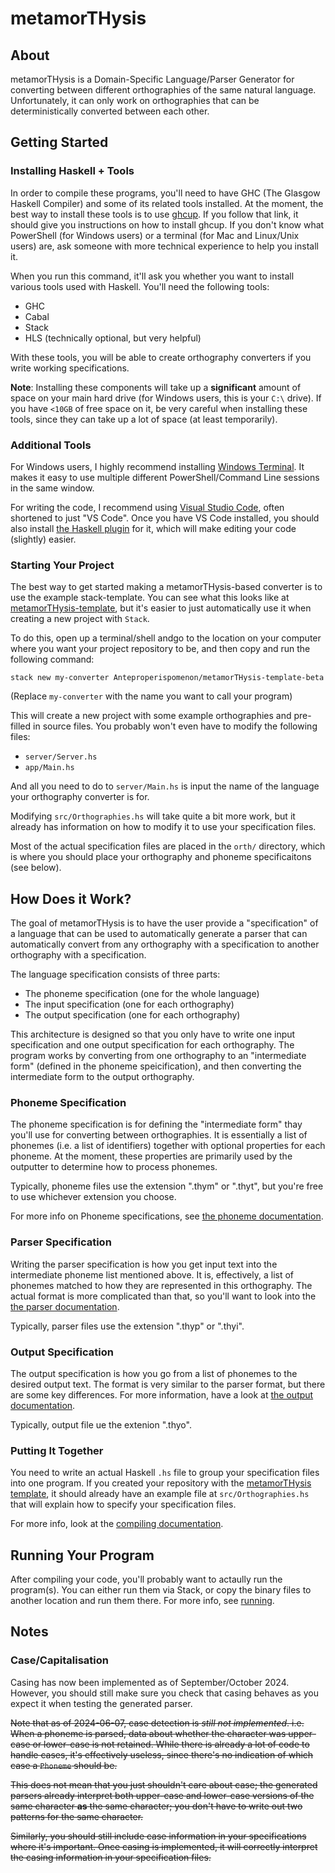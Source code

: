 # metamorTHysis

## About

metamorTHysis is a Domain-Specific Language/Parser Generator for converting 
between different orthographies of the same natural language. Unfortunately,
it can only work on orthographies that can be deterministically converted 
between each other. 

## Getting Started

### Installing Haskell + Tools

In order to compile these programs, you'll need to have GHC (The Glasgow
Haskell Compiler) and some of its related tools installed. At the moment,
the best way to install these tools is to use [ghcup](https://www.haskell.org/ghcup/).
If you follow that link, it should give you instructions on how to install
ghcup. If you don't know what PowerShell (for Windows users) or a terminal
(for Mac and Linux/Unix users) are, ask someone with more technical experience
to help you install it. 

When you run this command, it'll ask you whether you want to install various
tools used with Haskell. You'll need the following tools:

  - GHC
  - Cabal
  - Stack
  - HLS (technically optional, but very helpful)

With these tools, you will be able to create orthography converters if
you write working specifications.

**Note**: Installing these components will take up a **significant** amount
of space on your main hard drive (for Windows users, this is your `C:\` drive).
If you have `<10GB` of free space on it, be very careful when installing these
tools, since they can take up a lot of space (at least temporarily).

### Additional Tools

For Windows users, I highly recommend installing [Windows Terminal](https://apps.microsoft.com/detail/9n0dx20hk701).
It makes it easy to use multiple different PowerShell/Command Line sessions
in the same window.

For writing the code, I recommend using [Visual Studio Code](https://code.visualstudio.com/),
often shortened to just "VS Code". Once you have VS Code installed, you should
also install [the Haskell plugin](https://marketplace.visualstudio.com/items?itemName=haskell.haskell)
for it, which will make editing your code (slightly) easier. 

### Starting Your Project

The best way to get started making a metamorTHysis-based converter is
to use the example stack-template. You can see what this looks like
at [metamorTHysis-template](https://github.com/Anteproperispomenon/metamorTHysis-template),
but it's easier to just automatically use it when creating a new project 
with `Stack`.

To do this, open up a terminal/shell andgo to the location on your computer 
where you want your project repository to be, and then copy and run the 
following command:

```
stack new my-converter Anteproperispomenon/metamorTHysis-template-beta
```

(Replace `my-converter` with the name you want to call your program)

This will create a new project with some example orthographies and
pre-filled in source files. You probably won't even have to modify
the following files:

  - `server/Server.hs`
  - `app/Main.hs`

And all you need to do to `server/Main.hs` is input the name of the
language your orthography converter is for.

Modifying `src/Orthographies.hs` will take quite a bit more work, but
it already has information on how to modify it to use your specification
files.

Most of the actual specification files are placed in the `orth/` directory,
which is where you should place your orthography and phoneme specificaitons
(see below).

## How Does it Work?

The goal of metamorTHysis is to have the user provide a "specification"
of a language that can be used to automatically generate a parser that
can automatically convert from any orthography with a specification to
another orthography with a specification.

The language specification consists of three parts:
  
  * The phoneme specification (one for the whole language)
  * The input specification (one for each orthography)
  * The output specification (one for each orthography)

This architecture is designed so that you only have to write one
input specification and one output specification for each orthography.
The program works by converting from one orthography to an
"intermediate form" (defined in the phoneme speicification), and
then converting the intermediate form to the output orthography.

### Phoneme Specification

The phoneme specification is for defining the "intermediate form"
thay you'll use for converting between orthographies. It is essentially
a list of phonemes (i.e. a list of identifiers) together with optional
properties for each phoneme. At the moment, these properties are primarily
used by the outputter to determine how to process phonemes.

Typically, phoneme files use the extension ".thym" or ".thyt", but you're
free to use whichever extension you choose.

For more info on Phoneme specifications, see [the phoneme documentation](docs/phonemes.md).

### Parser Specification

Writing the parser specification is how you get input text into the
intermediate phoneme list mentioned above. It is, effectively, a
list of phonemes matched to how they are represented in this 
orthography. The actual format is more complicated than that,
so you'll want to look into the [the parser documentation](docs/parsing.md).

Typically, parser files use the extension ".thyp" or ".thyi".

### Output Specification

The output specification is how you go from a list of phonemes
to the desired output text. The format is very similar to the 
parser format, but there are some key differences. For more
information, have a look at [the output documentation](docs/output.md).

Typically, output file ue the extenion ".thyo".

### Putting It Together

You need to write an actual Haskell `.hs` file to group your
specification files into one program. If you created your
repository with the [metamorTHysis template](https://github.com/Anteproperispomenon/metamorTHysis-template),
it should already have an example file at `src/Orthographies.hs` that
will explain how to specify your specification files.

For more info, look at the [compiling documentation](docs/compiling.md).

## Running Your Program

After compiling your code, you'll probably want to actaully run the program(s).
You can either run them via Stack, or copy the binary files to another location
and run them there. For more info, see [running](docs/running.md).

## Notes

### Case/Capitalisation

Casing has now been implemented as of September/October 2024. However,
you should still make sure you check that casing behaves as you expect it 
when testing the generated parser.

~~Note that as of 2024-06-07, case detection is *still not implemented*.
i.e. When a phoneme is parsed, data about whether the character was 
upper-case or lower-case is not retained. While there is already a lot 
of code to handle cases, it's effectively useless, since there's no
indication of which case a `Phoneme` should be.~~

~~This does not mean that you just shouldn't care about case; the
generated parsers already interpret both upper-case and lower-case
versions of the same character **as** the same character; you
don't have to write out two patterns for the same character.~~

~~Similarly, you should still include case information in your
specifications where it's important. Once casing is implemented,
it will correctly interpret the casing information in your
specification files.~~


